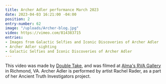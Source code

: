 ```yaml
---
title: Archer Adler performance March 2023
date: 2023-04-03 16:21:00 -04:00
position: 2
entry-number: 62
image: "/uploads/Archer-blog.jpg"
video: https://vimeo.com/814383715
entries:
- Images from Galactic Selfies and Iconic Discoveries of Archer Adler
- Archer Adler sighting
- Galactic Selfies and Iconic Discoveries of Archer Adler
---
```


This video was made by [Double Take](https://www.thisisdoubletake.com/), and was filmed at [Alma's RVA Gallery](https://almasrva.com/blogs/exhibition/rachel-rader) in Richmond, VA. Archer Adler is performed by artist Rachel Rader, as a part of her Ancient Truth Investigators project.